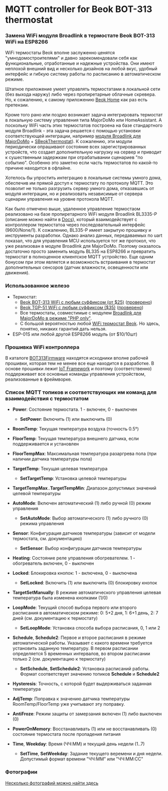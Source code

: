 # MQTT controller for Beok BOT-313 thermostat
### Замена WiFi модуля Broadlink в термостате Beok BOT-313 WiFi на ESP8266

   WiFi термостаты Beok вполне заслуженно ценятся "умнодомостроителями" и давно зарекомендовали себя как 
функциональные, отработанные и надежные устройства. Они имеют неплохой внешний вид и несколько дизайнов на любой вкус, 
удобный интерфейс и гибкую систему работы по расписанию в автоматическом режиме.

   Штатное приложение умеет управлять термостатами в локальной сети (без выхода наружу) либо через пропиретарные облачные скревера.
Но, к сожалению, к самому приложению [Beok Home](https://play.google.com/store/apps/details?id=com.beok.heat) как раз есть претензии.

   Кроме того рано или поздно возникает задача интегрировать термостат в локальную систему управления 
типа MajorDoMo или HomeAssistant. А поскольку WiFi часть этих термостатов построена на базе стандартного модуля Broadlink - 
эта задача решается с помощью установки соответствующей интеграции, например [модуля Broadlink для MajorDoMo](https://connect.smartliving.ru/addons/category1/32.html) + [SBeokThermostat](https://connect.smartliving.ru/addons/category6/245.html)). К сожалению, эти модули периодически опрашивают состояние всех зарегистрированных устройств, что создает дополнительную нагрузку на сервер и приводит к сушественным задержкам при отрабатывании сценариев "по событию". Особенно это заметно если часть термостатов по какой-то причине находится в офлайне.

Хотелось бы упростить интеграцию в локальные системы умного дома, обеспечив им прямой доступ к термостату по протоколу MQTT. Это позволит не только разгрузить сервер умного дома, отказавшись от модуля интеграции, но и реализовать независимые от сервера сценарии управления на уровне протокола MQTT.

Как было отмечено выше, удаленное управление термостаом реализовано на базе пропиретарного WiFi модуля Broadlink BL3335-P (описание можно найти в [Docs](https://github.com/mosave/Beok2MQTT/tree/main/Docs)), который взаимодействует с контроллером термостатоа через последовательный интерфейс (9600/None/1). К сожалению, BL335-P имеет закрытую прошивку и инструменты разработки. Однако анализ данных, передаваемых по uart показал, что для управления MCU используется тот же протокол, что уже реализован в модуле Broadlink для MajorDoMo. Поэтому оказалось достаточно просто заменить модуль BL335 на ESP8266 и превратить термостат в полноценное клиентское MQTT устройство. Еще одним бонусом при этом является и возможность встраивания в термостат дополнительных сенсоров (датчик влажности, освещенности или движения).
 
### Использованное железо

  * Термостат: 
    * [Beok BOT-313 WiFi с любым суффиксом (от $25)](http://www.beok-controls.com/pro_view.asp?id=66) ([проверено](https://aliexpress.ru/item/4000202232813.html))
    * [Beok TGP-51 WiFi с любым суффиксом ($35)](http://www.beok-controls.com/pro_view.asp?id=82) ([проверено](https://aliexpress.ru/item/4000695450163.html))
    * Все термостаты, совместимые с модулем [Broadlink для MajorDoMo в режиме "PHP only"](https://connect.smartliving.ru/addons/category1/32.html).
    * С большой вероятностью любой [WiFi термостат Beok](http://www.beok-controls.com/product.asp). Но здесь, понятно, никаких гарантий дать нельзя.
  * ESP-01S или любой другой ESP8266 модуль (от $10/10шт)

### Прошивка WiFi контроллера

В каталоге [BOT313Firmware](https://github.com/mosave/Beok2MQTT/tree/main/BOT313Firmware) находятся исходники вполне рабочей прошивки, которая тем не менее все еще находится в разработке. В основе прошивки лежит [IoT Framework](https://github.com/mosave/AELib) и поэтому (соответственно) поддерживает все основные команды управления устройством, реализованные в фреймворке.

### Список MQTT топиков и соответствующих им команд для взаимодействия с термостатом

 * **Power**: Состояние термостата. 1 - включен, 0 - выключен
   * **SetPower**: Включить (1) или выключить (0)
 * **RoomTemp**: Текущая температура воздуха (точность 0.5°)
 * **FloorTemp**: Текущая температура внешнего датчика, если поддерживается и установлен
 * **FloorTempMax**: Максимальная температура разаргрева пола (при наличии датчика температуры пола)
 * **TargetTemp**: Текущая целевая температура
   * **SetTargetTemp**: Установка целевой температуры
 * **TargetTempMax**..**TargetTempMin**: Диапазон допустимых значений целевой температуры

 * **AutoMode**: Включен автоматический (1) либо ручной (0) режим управления
   * **SetAutoMode**: Выбор автоматического (1) либо ручного (0) режима управления

 * **Sensor**: Конфигурация датчиков температуры (зависит от модели термостата, см. документацию)
   * **SetSensor**: Выбор конфигурации датчиков температуры

 * **Heating**: Состояние реле управления обогревателем. 1 - обогреватель включен, 0 - выключен
 * **Locked**: Блокировка кнопок: 1 - включена, 0 - выключена
   * **SetLocked**: Включить (1) или выключить (0) блокировку кнопок
 * **TargetSetManually**: В режиме автоматического управления целевая температура была изменена кнопками (1/0)

 * **LoopMode**: Текущий способ выбора первого или второго расписания в автоматическом режиме: 0: 5+2 дня, 1: 6+1 день, 2: 7 дней (см. документацию к термостату)
   * **SetLoopMode**: Установка способа выбора расписания, 0, 1 или 2 

 * **Schedule**, **Schedule2**: Первое и второе расписания в режиме автоматической работы. Указывает 
   с какого времени требуется установить заданную температуру. В первом расписании определяется 5 временных интервалов,
   во втором расписании только 2 (см. документацию к термостату)
   * **SetSchedule**, **SetSchedule2**: Установка расписаний работы. Формат соответствует значению топиков **Schedule** и **Schedule2**

 * **Hysteresis**: Точность, с которой будет выдерживаться заданная температура
 * **AdjTemp**: Поправка к значению датчика температуры RoomTemp/FloorTemp уже учитывают эту поправку.
 * **AntiFroze**: Режим защиты от замерзания включен (1) либо выключен (0)
 * **PowerOnMemory**: Восстанавливать (1) или не восстанавливать (0) состояние термостата после пропадения питания
 * **Time**, **Weekday**: Время (ЧЧ:ММ) и текущий день недели (1..7)
   * **SetTime**, **SetWeekday**: Задание текущего веремени и дня недели. Допустимый формат времени "ЧЧ:ММ" или "ЧЧ:ММ:СС"


### Фотографии

[Несколько фотографий можно найти здесь](https://github.com/mosave/Beok2MQTT/tree/main/Photos)

